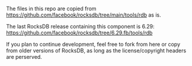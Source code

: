 The files in this repo are copied from https://github.com/facebook/rocksdb/tree/main/tools/rdb as is.

The last RocksDB release containing this component is 6.29: https://github.com/facebook/rocksdb/tree/6.29.fb/tools/rdb

If you plan to continue development, feel free to fork from here or copy from older versions of RocksDB, as long as the license/copyright headers are perserved.

